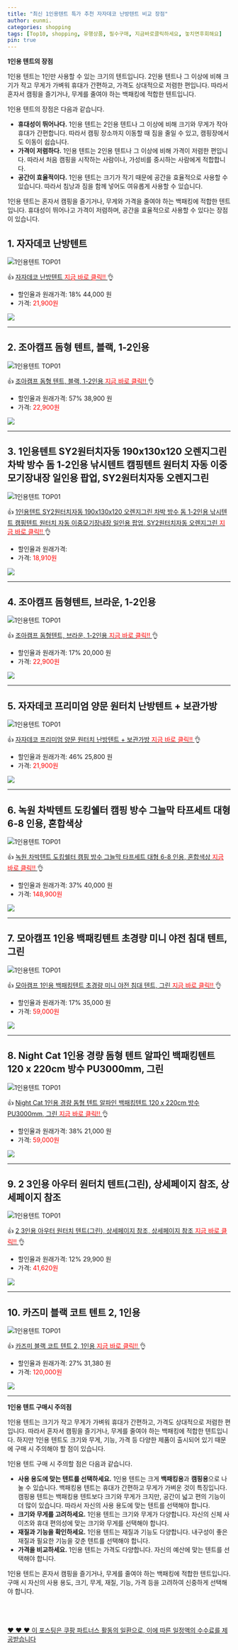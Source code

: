 ```yaml
---
title: "최신 1인용텐트 특가 추천 자자데코 난방텐트 비교 장점"
author: eunmi.
categories: shopping
tags: [Top10, shopping, 유행상품, 필수구매, 지금바로클릭하세요, 놓치면후회해요]
pin: true
---
```

**1인용 텐트의 장점**

1인용 텐트는 1인만 사용할 수 있는 크기의 텐트입니다. 2인용 텐트나 그 이상에 비해 크기가 작고 무게가 가벼워 휴대가 간편하고, 가격도 상대적으로 저렴한 편입니다. 따라서 혼자서 캠핑을 즐기거나, 무게를 줄여야 하는 백패킹에 적합한 텐트입니다.

1인용 텐트의 장점은 다음과 같습니다.

* **휴대성이 뛰어나다.** 1인용 텐트는 2인용 텐트나 그 이상에 비해 크기와 무게가 작아 휴대가 간편합니다. 따라서 캠핑 장소까지 이동할 때 짐을 줄일 수 있고, 캠핑장에서도 이동이 쉽습니다.
* **가격이 저렴하다.** 1인용 텐트는 2인용 텐트나 그 이상에 비해 가격이 저렴한 편입니다. 따라서 처음 캠핑을 시작하는 사람이나, 가성비를 중시하는 사람에게 적합합니다.
* **공간이 효율적이다.** 1인용 텐트는 크기가 작기 때문에 공간을 효율적으로 사용할 수 있습니다. 따라서 침낭과 짐을 함께 넣어도 여유롭게 사용할 수 있습니다.

1인용 텐트는 혼자서 캠핑을 즐기거나, 무게와 가격을 줄여야 하는 백패킹에 적합한 텐트입니다. 휴대성이 뛰어나고 가격이 저렴하며, 공간을 효율적으로 사용할 수 있다는 장점이 있습니다.

   

## 1. 자자데코 난방텐트

![1인용텐트 TOP01](https://thumbnail9.coupangcdn.com/thumbnails/remote/230x230ex/image/retail/images/2023/09/07/17/4/656fef87-d362-4055-85bb-3bbfab9734a6.png)


👍 [자자데코 난방텐트 <font color=red> 지금 바로 클릭!! </font> ](https://link.coupang.com/re/AFFSDP?lptag=AF3617701&subid=GithubCoopas&pageKey=7581944602&traceid=V0-153&itemId=20016311420&vendorItemId=87113100096) 👌 


- 할인율과 원래가격: 18%  44,000   원
- 가격: <span style='color:red'>21,900원</span>

[![](/discount_price.png)](https://link.coupang.com/re/AFFSDP?lptag=AF3617701&subid=GithubCoopas&pageKey=7581944602&traceid=V0-153&itemId=20016311420&vendorItemId=87113100096)

---


   

## 2. 조아캠프 돔형 텐트, 블랙, 1-2인용

![1인용텐트 TOP01](https://thumbnail6.coupangcdn.com/thumbnails/remote/230x230ex/image/retail/images/3742947557834438-23603c2f-558b-40e3-84c2-3e56ee8bad59.jpg)


👍 [조아캠프 돔형 텐트, 블랙, 1-2인용 <font color=red> 지금 바로 클릭!! </font> ](https://link.coupang.com/re/AFFSDP?lptag=AF3617701&subid=GithubCoopas&pageKey=70423987&traceid=V0-153&itemId=384083651&vendorItemId=3932689821) 👌 


- 할인율과 원래가격: 57%  38,900   원
- 가격: <span style='color:red'>22,900원</span>

[![](/discount_price.png)](https://link.coupang.com/re/AFFSDP?lptag=AF3617701&subid=GithubCoopas&pageKey=70423987&traceid=V0-153&itemId=384083651&vendorItemId=3932689821)

---


   

## 3. 1인용텐트 SY2원터치자동 190x130x120 오렌지그린 차박 방수 돔 1-2인용 낚시텐트 캠핑텐트 원터치 자동 이중모기장내장 일인용 팝업, SY2원터치자동 오렌지그린

![1인용텐트 TOP01](https://thumbnail6.coupangcdn.com/thumbnails/remote/230x230ex/image/vendor_inventory/a9d9/eef37b579f2e11368a740e8565f748a09fce0c40fdcbd76a916178c6464d.jpg)


👍 [1인용텐트 SY2원터치자동 190x130x120 오렌지그린 차박 방수 돔 1-2인용 낚시텐트 캠핑텐트 원터치 자동 이중모기장내장 일인용 팝업, SY2원터치자동 오렌지그린 <font color=red> 지금 바로 클릭!! </font> ](https://link.coupang.com/re/AFFSDP?lptag=AF3617701&subid=GithubCoopas&pageKey=7615007226&traceid=V0-153&itemId=20176527005&vendorItemId=85596536743) 👌 


- 할인율과 원래가격: 
- 가격: <span style='color:red'>18,910원</span>

[![](/discount_price.png)](https://link.coupang.com/re/AFFSDP?lptag=AF3617701&subid=GithubCoopas&pageKey=7615007226&traceid=V0-153&itemId=20176527005&vendorItemId=85596536743)

---


   

## 4. 조아캠프 돔형텐트, 브라운, 1-2인용

![1인용텐트 TOP01](https://thumbnail6.coupangcdn.com/thumbnails/remote/230x230ex/image/product/image/vendoritem/2019/08/08/3576929051/a6c21d71-b844-45fd-aa12-1f18895e9789.jpg)


👍 [조아캠프 돔형텐트, 브라운, 1-2인용 <font color=red> 지금 바로 클릭!! </font> ](https://link.coupang.com/re/AFFSDP?lptag=AF3617701&subid=GithubCoopas&pageKey=70423987&traceid=V0-153&itemId=235418843&vendorItemId=3576929051) 👌 


- 할인율과 원래가격: 17%  20,000   원
- 가격: <span style='color:red'>22,900원</span>

[![](/discount_price.png)](https://link.coupang.com/re/AFFSDP?lptag=AF3617701&subid=GithubCoopas&pageKey=70423987&traceid=V0-153&itemId=235418843&vendorItemId=3576929051)

---


   

## 5. 자자데코 프리미엄 양문 원터치 난방텐트 + 보관가방

![1인용텐트 TOP01](https://thumbnail6.coupangcdn.com/thumbnails/remote/230x230ex/image/rs_quotation_api/3ltxnsu6/94a35046b3054f1184344aa2148ba928.png)


👍 [자자데코 프리미엄 양문 원터치 난방텐트 + 보관가방 <font color=red> 지금 바로 클릭!! </font> ](https://link.coupang.com/re/AFFSDP?lptag=AF3617701&subid=GithubCoopas&pageKey=7581944602&traceid=V0-153&itemId=20016311421&vendorItemId=87113100106) 👌 


- 할인율과 원래가격: 46%  25,800   원
- 가격: <span style='color:red'>21,900원</span>

[![](/discount_price.png)](https://link.coupang.com/re/AFFSDP?lptag=AF3617701&subid=GithubCoopas&pageKey=7581944602&traceid=V0-153&itemId=20016311421&vendorItemId=87113100106)

---


   

## 6. 녹원 차박텐트 도킹쉘터 캠핑 방수 그늘막 타프세트 대형 6-8 인용, 혼합색상

![1인용텐트 TOP01](https://thumbnail10.coupangcdn.com/thumbnails/remote/230x230ex/image/vendor_inventory/6828/ccff0e2deee2816a5f56bee19e063050178d553e59aeb09aa49fb5fbe3e9.jpg)


👍 [녹원 차박텐트 도킹쉘터 캠핑 방수 그늘막 타프세트 대형 6-8 인용, 혼합색상 <font color=red> 지금 바로 클릭!! </font> ](https://link.coupang.com/re/AFFSDP?lptag=AF3617701&subid=GithubCoopas&pageKey=7506274788&traceid=V0-153&itemId=19658890413&vendorItemId=87404477614) 👌 


- 할인율과 원래가격: 37%  40,000   원
- 가격: <span style='color:red'>148,900원</span>

[![](/discount_price.png)](https://link.coupang.com/re/AFFSDP?lptag=AF3617701&subid=GithubCoopas&pageKey=7506274788&traceid=V0-153&itemId=19658890413&vendorItemId=87404477614)

---


   

## 7. 모아캠프 1인용 백패킹텐트 초경량 미니 야전 침대 텐트, 그린

![1인용텐트 TOP01](https://thumbnail10.coupangcdn.com/thumbnails/remote/230x230ex/image/vendor_inventory/41b3/78237c44bc68edc59414648bcb3ab31a46e5bdd6c41b59d400fc135ba43d.jpg)


👍 [모아캠프 1인용 백패킹텐트 초경량 미니 야전 침대 텐트, 그린 <font color=red> 지금 바로 클릭!! </font> ](https://link.coupang.com/re/AFFSDP?lptag=AF3617701&subid=GithubCoopas&pageKey=7589587029&traceid=V0-153&itemId=20052810610&vendorItemId=87148998818) 👌 


- 할인율과 원래가격: 17%  35,000   원
- 가격: <span style='color:red'>59,000원</span>

[![](/discount_price.png)](https://link.coupang.com/re/AFFSDP?lptag=AF3617701&subid=GithubCoopas&pageKey=7589587029&traceid=V0-153&itemId=20052810610&vendorItemId=87148998818)

---


   

## 8. Night Cat 1인용 경량 돔형 텐트 알파인 백패킹텐트 120 x 220cm 방수 PU3000mm, 그린

![1인용텐트 TOP01](https://thumbnail8.coupangcdn.com/thumbnails/remote/230x230ex/image/vendor_inventory/6218/0e6f220d14fd13db46b912298a0ce80243b639ffe27d9fc6b8de2fd03b40.jpg)


👍 [Night Cat 1인용 경량 돔형 텐트 알파인 백패킹텐트 120 x 220cm 방수 PU3000mm, 그린 <font color=red> 지금 바로 클릭!! </font> ](https://link.coupang.com/re/AFFSDP?lptag=AF3617701&subid=GithubCoopas&pageKey=6413303167&traceid=V0-153&itemId=13763322696&vendorItemId=84406243873) 👌 


- 할인율과 원래가격: 38%  21,000   원
- 가격: <span style='color:red'>59,000원</span>

[![](/discount_price.png)](https://link.coupang.com/re/AFFSDP?lptag=AF3617701&subid=GithubCoopas&pageKey=6413303167&traceid=V0-153&itemId=13763322696&vendorItemId=84406243873)

---


   

## 9. 2 3인용 아우터 원터치 텐트(그린), 상세페이지 참조, 상세페이지 참조

![1인용텐트 TOP01](https://thumbnail6.coupangcdn.com/thumbnails/remote/230x230ex/image/vendor_inventory/9091/81690a11c57566ae952d10680be8418a2800da81b183028b577c6f061aca.png)


👍 [2 3인용 아우터 원터치 텐트(그린), 상세페이지 참조, 상세페이지 참조 <font color=red> 지금 바로 클릭!! </font> ](https://link.coupang.com/re/AFFSDP?lptag=AF3617701&subid=GithubCoopas&pageKey=7641135865&traceid=V0-153&itemId=20304204699&vendorItemId=87565720152) 👌 


- 할인율과 원래가격: 12%  29,900   원
- 가격: <span style='color:red'>41,620원</span>

[![](/discount_price.png)](https://link.coupang.com/re/AFFSDP?lptag=AF3617701&subid=GithubCoopas&pageKey=7641135865&traceid=V0-153&itemId=20304204699&vendorItemId=87565720152)

---


   

## 10. 카즈미 블랙 코트 텐트 2, 1인용

![1인용텐트 TOP01](https://thumbnail10.coupangcdn.com/thumbnails/remote/230x230ex/image/retail/images/2875739150786281-86f7b11c-c581-429b-81df-a00df721da35.jpg)


👍 [카즈미 블랙 코트 텐트 2, 1인용 <font color=red> 지금 바로 클릭!! </font> ](https://link.coupang.com/re/AFFSDP?lptag=AF3617701&subid=GithubCoopas&pageKey=6613221994&traceid=V0-153&itemId=15004285938&vendorItemId=82227116092) 👌 


- 할인율과 원래가격: 27%  31,380   원
- 가격: <span style='color:red'>120,000원</span>

[![](/discount_price.png)](https://link.coupang.com/re/AFFSDP?lptag=AF3617701&subid=GithubCoopas&pageKey=6613221994&traceid=V0-153&itemId=15004285938&vendorItemId=82227116092)

---
**1인용 텐트 구매시 주의점**

1인용 텐트는 크기가 작고 무게가 가벼워 휴대가 간편하고, 가격도 상대적으로 저렴한 편입니다. 따라서 혼자서 캠핑을 즐기거나, 무게를 줄여야 하는 백패킹에 적합한 텐트입니다. 하지만 1인용 텐트도 크기와 무게, 기능, 가격 등 다양한 제품이 출시되어 있기 때문에 구매 시 주의해야 할 점이 있습니다.

1인용 텐트 구매 시 주의할 점은 다음과 같습니다.

* **사용 용도에 맞는 텐트를 선택하세요.** 1인용 텐트는 크게 **백패킹용**과 **캠핑용**으로 나눌 수 있습니다. 백패킹용 텐트는 휴대가 간편하고 무게가 가벼운 것이 특징입니다. 캠핑용 텐트는 백패킹용 텐트보다 크기와 무게가 크지만, 공간이 넓고 편의 기능이 더 많이 있습니다. 따라서 자신의 사용 용도에 맞는 텐트를 선택해야 합니다.
* **크기와 무게를 고려하세요.** 1인용 텐트는 크기와 무게가 다양합니다. 자신의 신체 사이즈와 휴대 편의성에 맞는 크기와 무게를 선택해야 합니다.
* **재질과 기능을 확인하세요.** 1인용 텐트는 재질과 기능도 다양합니다. 내구성이 좋은 재질과 필요한 기능을 갖춘 텐트를 선택해야 합니다.
* **가격을 비교하세요.** 1인용 텐트는 가격도 다양합니다. 자신의 예산에 맞는 텐트를 선택해야 합니다.

1인용 텐트는 혼자서 캠핑을 즐기거나, 무게를 줄여야 하는 백패킹에 적합한 텐트입니다. 구매 시 자신의 사용 용도, 크기, 무게, 재질, 기능, 가격 등을 고려하여 신중하게 선택해야 합니다.<br><br><br><br><br> [ ❤ ❤ ❤ 이 포스팅은 쿠팡 파트너스 활동의 일환으로, 이에 따른 일정액의 수수료를 제공받습니다](https://link.coupang.com/a/bcEFyh)